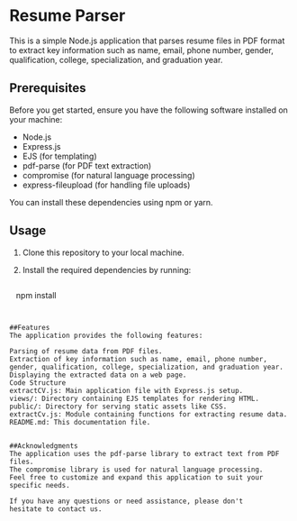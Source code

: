 # Resume Parser

This is a simple Node.js application that parses resume files in PDF format to extract key information such as name, email, phone number, gender, qualification, college, specialization, and graduation year.

## Prerequisites

Before you get started, ensure you have the following software installed on your machine:

- Node.js
- Express.js
- EJS (for templating)
- pdf-parse (for PDF text extraction)
- compromise (for natural language processing)
- express-fileupload (for handling file uploads)

You can install these dependencies using npm or yarn.

## Usage

1. Clone this repository to your local machine.

2. Install the required dependencies by running:

   ```bash
   npm install
   ```


##Features
The application provides the following features:

Parsing of resume data from PDF files.
Extraction of key information such as name, email, phone number, gender, qualification, college, specialization, and graduation year.
Displaying the extracted data on a web page.
Code Structure
extractCV.js: Main application file with Express.js setup.
views/: Directory containing EJS templates for rendering HTML.
public/: Directory for serving static assets like CSS.
extractCv.js: Module containing functions for extracting resume data.
README.md: This documentation file.


##Acknowledgments
The application uses the pdf-parse library to extract text from PDF files.
The compromise library is used for natural language processing.
Feel free to customize and expand this application to suit your specific needs.

If you have any questions or need assistance, please don't hesitate to contact us.
